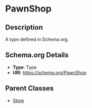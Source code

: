 # PawnShop

## Description
A type defined in Schema.org.

## Schema.org Details
- **Type**: Type
- **URI**: https://schema.org/PawnShop

## Parent Classes
- [Store](../Store.md)

